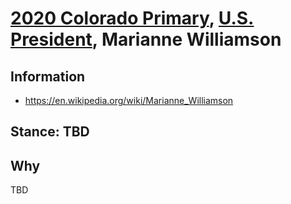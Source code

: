 # [2020 Colorado Primary](../README.md), [U.S. President](README.md), Marianne Williamson

## Information

* https://en.wikipedia.org/wiki/Marianne_Williamson

## Stance: TBD

## Why

TBD
